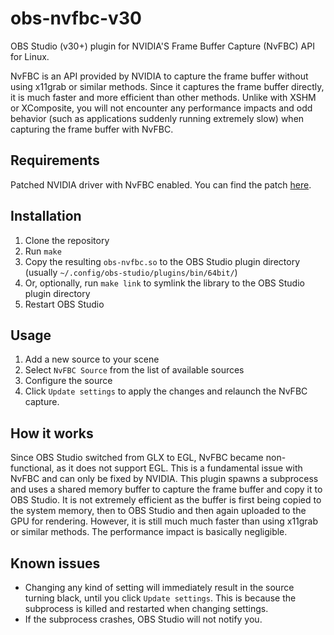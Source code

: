 # obs-nvfbc-v30
OBS Studio (v30+) plugin for NVIDIA'S Frame Buffer Capture (NvFBC) API for Linux.

NvFBC is an API provided by NVIDIA to capture the frame buffer without using x11grab or similar methods. Since it captures the frame buffer directly, it is much faster and more efficient than other methods. Unlike with XSHM or XComposite, you will not encounter any performance impacts and odd behavior (such as applications suddenly running extremely slow) when capturing the frame buffer with NvFBC.

## Requirements
Patched NVIDIA driver with NvFBC enabled. You can find the patch [here](https://github.com/keylase/nvidia-patch).

## Installation
1. Clone the repository
2. Run `make`
3. Copy the resulting `obs-nvfbc.so` to the OBS Studio plugin directory (usually `~/.config/obs-studio/plugins/bin/64bit/`)
3. Or, optionally, run `make link` to symlink the library to the OBS Studio plugin directory
4. Restart OBS Studio

## Usage
1. Add a new source to your scene
2. Select `NvFBC Source` from the list of available sources
3. Configure the source
4. Click `Update settings` to apply the changes and relaunch the NvFBC capture.

## How it works
Since OBS Studio switched from GLX to EGL, NvFBC became non-functional, as it does not support EGL. This is a fundamental issue with NvFBC and can only be fixed by NVIDIA. This plugin spawns a subprocess and uses a shared memory buffer to capture the frame buffer and copy it to OBS Studio. It is not extremely efficient as the buffer is first being copied to the system memory, then to OBS Studio and then again uploaded to the GPU for rendering. However, it is still much much faster than using x11grab or similar methods. The performance impact is basically negligible.

## Known issues
- Changing any kind of setting will immediately result in the source turning black, until you click `Update settings`. This is because the subprocess is killed and restarted when changing settings.
- If the subprocess crashes, OBS Studio will not notify you.
